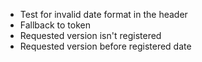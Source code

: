 - Test for invalid date format in the header
- Fallback to token
- Requested version isn't registered
- Requested version before registered date
